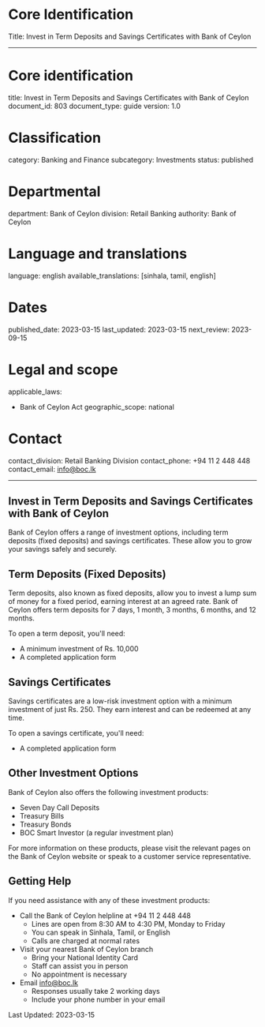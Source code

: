 # Core Identification
Title: Invest in Term Deposits and Savings Certificates with Bank of Ceylon

---
# Core identification
title: Invest in Term Deposits and Savings Certificates with Bank of Ceylon
document_id: 803
document_type: guide
version: 1.0

# Classification
category: Banking and Finance
subcategory: Investments
status: published

# Departmental
department: Bank of Ceylon
division: Retail Banking
authority: Bank of Ceylon

# Language and translations
language: english
available_translations: [sinhala, tamil, english]

# Dates
published_date: 2023-03-15
last_updated: 2023-03-15
next_review: 2023-09-15

# Legal and scope
applicable_laws:
 - Bank of Ceylon Act
geographic_scope: national

# Contact
contact_division: Retail Banking Division
contact_phone: +94 11 2 448 448
contact_email: info@boc.lk

---

## Invest in Term Deposits and Savings Certificates with Bank of Ceylon

Bank of Ceylon offers a range of investment options, including term deposits (fixed deposits) and savings certificates. These allow you to grow your savings safely and securely.

## Term Deposits (Fixed Deposits)

Term deposits, also known as fixed deposits, allow you to invest a lump sum of money for a fixed period, earning interest at an agreed rate. Bank of Ceylon offers term deposits for 7 days, 1 month, 3 months, 6 months, and 12 months.

To open a term deposit, you'll need:
- A minimum investment of Rs. 10,000
- A completed application form

## Savings Certificates

Savings certificates are a low-risk investment option with a minimum investment of just Rs. 250. They earn interest and can be redeemed at any time.

To open a savings certificate, you'll need:
- A completed application form

## Other Investment Options

Bank of Ceylon also offers the following investment products:

- Seven Day Call Deposits
- Treasury Bills
- Treasury Bonds
- BOC Smart Investor (a regular investment plan)

For more information on these products, please visit the relevant pages on the Bank of Ceylon website or speak to a customer service representative.

## Getting Help

If you need assistance with any of these investment products:

- Call the Bank of Ceylon helpline at +94 11 2 448 448
    - Lines are open from 8:30 AM to 4:30 PM, Monday to Friday
    - You can speak in Sinhala, Tamil, or English
    - Calls are charged at normal rates
- Visit your nearest Bank of Ceylon branch
    - Bring your National Identity Card
    - Staff can assist you in person
    - No appointment is necessary
- Email info@boc.lk
    - Responses usually take 2 working days
    - Include your phone number in your email

Last Updated: 2023-03-15